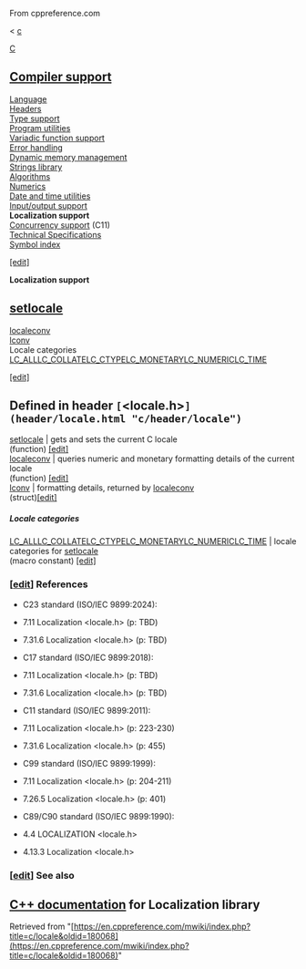 From cppreference.com

< [c](../c.html "c")

[ C](../c.html "c")

[Compiler support](compiler_support.html "c/compiler support")  
---  
[Language](language.html "c/language")  
[Headers](header.html "c/header")  
[Type support](types.html "c/types")  
[Program utilities](program.html "c/program")  
[Variadic function support](variadic.html "c/variadic")  
[Error handling](error.html "c/error")  
[Dynamic memory management](memory.html "c/memory")  
[Strings library](string.html "c/string")  
[Algorithms](algorithm.html "c/algorithm")  
[Numerics](numeric.html "c/numeric")  
[Date and time utilities](chrono.html "c/chrono")  
[Input/output support](io.html "c/io")  
**Localization support**  
[Concurrency support](thread.html "c/thread") (C11)  
[Technical Specifications](experimental.html "c/experimental")  
[Symbol index](index.html "c/symbol index")  
  
[[edit]](https://en.cppreference.com/mwiki/index.php?title=Template:c/navbar_content&action=edit)

**Localization support**

[setlocale](locale/setlocale.html "c/locale/setlocale")  
---  
[localeconv](locale/localeconv.html "c/locale/localeconv")  
[lconv](locale/lconv.html "c/locale/lconv")  
Locale categories  
[LC_ALLLC_COLLATELC_CTYPELC_MONETARYLC_NUMERICLC_TIME](locale/LC_categories.html "c/locale/LC categories")  
  
[[edit]](https://en.cppreference.com/mwiki/index.php?title=Template:c/locale/navbar_content&action=edit)

Defined in header `[`<locale.h>`](header/locale.html "c/header/locale")`  
---  
[ setlocale](locale/setlocale.html "c/locale/setlocale") |  gets and sets the current C locale   
(function) [[edit]](https://en.cppreference.com/mwiki/index.php?title=Template:c/locale/dsc_setlocale&action=edit)  
[ localeconv](locale/localeconv.html "c/locale/localeconv") |  queries numeric and monetary formatting details of the current locale   
(function) [[edit]](https://en.cppreference.com/mwiki/index.php?title=Template:c/locale/dsc_localeconv&action=edit)  
[ lconv](locale/lconv.html "c/locale/lconv") |  formatting details, returned by [localeconv](locale/localeconv.html "c/locale/localeconv")  
(struct)[[edit]](https://en.cppreference.com/mwiki/index.php?title=Template:c/locale/dsc_lconv&action=edit)  
  
#####  Locale categories   
  
[ LC_ALLLC_COLLATELC_CTYPELC_MONETARYLC_NUMERICLC_TIME](locale/LC_categories.html "c/locale/LC categories") |  locale categories for [setlocale](locale/setlocale.html "c/locale/setlocale")   
(macro constant) [[edit]](https://en.cppreference.com/mwiki/index.php?title=Template:c/locale/dsc_LC_categories&action=edit)  
  
### [[edit](https://en.cppreference.com/mwiki/index.php?title=c/locale&action=edit&section=1 "Edit section: References")] References

  * C23 standard (ISO/IEC 9899:2024): 



    

  * 7.11 Localization <locale.h> (p: TBD) 



    

  * 7.31.6 Localization <locale.h> (p: TBD) 



  * C17 standard (ISO/IEC 9899:2018): 



    

  * 7.11 Localization <locale.h> (p: TBD) 



    

  * 7.31.6 Localization <locale.h> (p: TBD) 



  * C11 standard (ISO/IEC 9899:2011): 



    

  * 7.11 Localization <locale.h> (p: 223-230) 



    

  * 7.31.6 Localization <locale.h> (p: 455) 



  * C99 standard (ISO/IEC 9899:1999): 



    

  * 7.11 Localization <locale.h> (p: 204-211) 



    

  * 7.26.5 Localization <locale.h> (p: 401) 



  * C89/C90 standard (ISO/IEC 9899:1990): 



    

  * 4.4 LOCALIZATION <locale.h>



    

  * 4.13.3 Localization <locale.h>



### [[edit](https://en.cppreference.com/mwiki/index.php?title=c/locale&action=edit&section=2 "Edit section: See also")] See also

[C++ documentation](../cpp/locale.html "cpp/locale") for Localization library  
---  
  
Retrieved from "[https://en.cppreference.com/mwiki/index.php?title=c/locale&oldid=180068](https://en.cppreference.com/mwiki/index.php?title=c/locale&oldid=180068)" 
